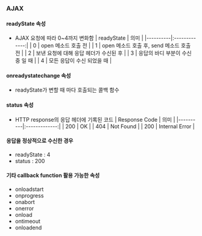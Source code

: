 ### AJAX

#### readyState 속성
- AJAX 요청에 따라 0~4까지 변화함
| readyState   |      의미      |
|----------|:-------------:|
| 0 |  open 메소드 호출 전 |
| 1 |  open 메소드 호출 후, send 메소드 호출 전 |
| 2 | 보낸 요청에 대해 응답 헤더가 수신된 후 |
| 3 | 응답의 바디 부분이 수신 중 일 때 |
| 4 | 모든 응답이 수신 되었을 때 |


#### onreadystatechange 속성
- readyState가 변할 때 마다 호출되는 콜백 함수

#### status 속성
- HTTP response의 응답 헤더에 기록된 코드
| Response Code | 의미  |
|----------|:-------------:|
|  200  |  OK  |
|  404  |  Not Found  |
|  200  |  Internal Error  |

#### 응답을 정상적으로 수신한 경우
- readyState : 4
- status : 200

#### 기타 callback function 활용 가능한 속성
- onloadstart
- onprogress
- onabort
- onerror
- onload
- ontimeout
- onloadend
